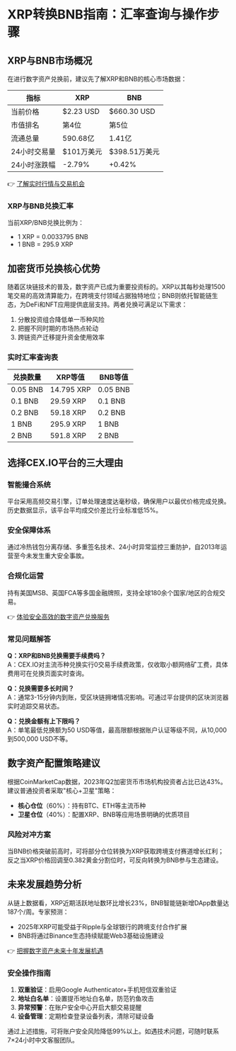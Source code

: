 # XRP转换BNB指南：汇率查询与操作步骤

## XRP与BNB市场概况

在进行数字资产兑换前，建议先了解XRP和BNB的核心市场数据：

| 指标            | XRP              | BNB             |
|-----------------|------------------|-----------------|
| 当前价格        | $2.23 USD        | $660.30 USD     |
| 市值排名        | 第4位            | 第5位           |
| 流通总量        | 590.68亿         | 1.41亿          |
| 24小时交易量    | $101万美元       | $398.51万美元   |
| 24小时涨跌幅    | -2.79%           | +0.42%          |

👉 [了解实时行情与交易机会](https://bit.ly/okx_welcome)

### XRP与BNB兑换汇率
当前XRP/BNB兑换比例为：
- 1 XRP = 0.0033795 BNB
- 1 BNB = 295.9 XRP

## 加密货币兑换核心优势

随着区块链技术的普及，数字资产已成为重要投资标的。XRP以其每秒处理1500笔交易的高效清算能力，在跨境支付领域占据独特地位；BNB则依托智能链生态，为DeFi和NFT应用提供底层支持。两者兑换可满足以下需求：
1. 分散投资组合降低单一币种风险
2. 把握不同时期的市场热点轮动
3. 跨链资产迁移提升资金使用效率

### 实时汇率查询表

| 兑换数量 | XRP等值 | BNB等值 |
|---------|--------|--------|
| 0.05 BNB | 14.795 XRP | 0.05 BNB |
| 0.1 BNB  | 29.59 XRP  | 0.1 BNB  |
| 0.2 BNB  | 59.18 XRP  | 0.2 BNB  |
| 1 BNB    | 295.9 XRP  | 1 BNB    |
| 2 BNB    | 591.8 XRP  | 2 BNB    |

## 选择CEX.IO平台的三大理由

### 智能撮合系统
平台采用高频交易引擎，订单处理速度达毫秒级，确保用户以最优价格完成兑换。历史数据显示，该平台平均成交价差比行业标准低15%。

### 安全保障体系
通过冷热钱包分离存储、多重签名技术、24小时异常监控三重防护，自2013年运营至今未发生重大安全事故。

### 合规化运营
持有美国MSB、英国FCA等多国金融牌照，支持全球180余个国家/地区的合规交易。

👉 [体验安全高效的数字资产兑换服务](https://bit.ly/okx_welcome)

### 常见问题解答

**Q：XRP和BNB兑换需要手续费吗？**  
A：CEX.IO对主流币种兑换实行0交易手续费政策，仅收取小额网络矿工费，具体费用可在兑换页面实时查询。

**Q：兑换需要多长时间？**  
A：通常3-15分钟内到账，受区块链拥堵情况影响。可通过平台提供的区块浏览器实时追踪交易状态。

**Q：兑换金额有上下限吗？**  
A：单笔最低兑换额为50 USD等值，最高限额根据账户认证等级不同，从10,000到500,000 USD不等。

## 数字资产配置策略建议

根据CoinMarketCap数据，2023年Q2加密货币市场机构投资者占比已达43%。建议普通投资者采取"核心+卫星"策略：
- **核心仓位**（60%）：持有BTC、ETH等主流币种
- **卫星仓位**（40%）：配置XRP、BNB等应用场景明确的优质项目

### 风险对冲方案
当BNB价格突破前高时，可将部分仓位转换为XRP获取跨境支付赛道增长红利；反之当XRP价格回调至0.382黄金分割位时，可反向转换为BNB参与生态建设。

## 未来发展趋势分析

从链上数据看，XRP近期活跃地址数环比增长23%，BNB智能链新增DApp数量达187个/周。专家预测：
- 2025年XRP可能受益于Ripple与全球银行的跨境支付合作扩展
- BNB将通过Binance生态持续赋能Web3基础设施建设

👉 [把握数字资产未来十年发展机遇](https://bit.ly/okx_welcome)

### 安全操作指南

1. **双重验证**：启用Google Authenticator+手机短信双重验证
2. **地址白名单**：设置提币地址白名单，防范钓鱼攻击
3. **异常预警**：在账户安全中心开启大额交易提醒
4. **设备管理**：定期检查登录设备列表，清除可疑设备

通过上述措施，可将账户安全风险降低99%以上。如遇技术问题，可随时联系7×24小时中文客服团队。